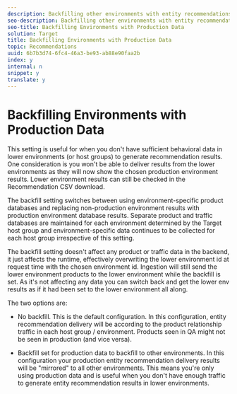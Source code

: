 ```yaml
---
description: Backfilling other environments with entity recommendations from your production data is available as a setting update request through Adobe Client Care.
seo-description: Backfilling other environments with entity recommendations from your production data is available as a setting update request through Adobe Client Care.
seo-title: Backfilling Environments with Production Data
solution: Target
title: Backfilling Environments with Production Data
topic: Recommendations
uuid: 6b7b3d74-6fc4-46a3-be93-ab88e90faa2b
index: y
internal: n
snippet: y
translate: y
---
```


# Backfilling Environments with Production Data

This setting is useful for when you don't have sufficient behavioral data in lower environments (or host groups) to generate recommendation results. One consideration is you won't be able to deliver results from the lower environments as they will now show the chosen production environment results. Lower environment results can still be checked in the Recommendation CSV download. 

The backfill setting switches between using environment-specific product databases and replacing non-production environment results with production environment database results. Separate product and traffic databases are maintained for each environment determined by the Target host group and environment-specific data continues to be collected for each host group irrespective of this setting. 

The backfill setting doesn't affect any product or traffic data in the backend, it just affects the runtime, effectively overwriting the lower environment id at request time with the chosen environment id. Ingestion will still send the lower environment products to the lower environment while the backfill is set. As it's not affecting any data you can switch back and get the lower env results as if it had been set to the lower environment all along. 

The two options are: 


* No backfill. This is the default configuration. In this configuration, entity recommendation delivery will be according to the product relationship traffic in each host group / environment. Products seen in QA might not be seen in production (and vice versa). 

* Backfill set for production data to backfill to other environments. In this configuration your production entity recommendation delivery results will be "mirrored" to all other environments. This means you're only using production data and is useful when you don't have enough traffic to generate entity recommendation results in lower environments. 


